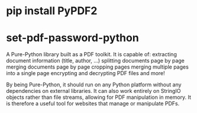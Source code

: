 # pip install PyPDF2

# set-pdf-password-python
A Pure-Python library built as a PDF toolkit. It is capable of:  extracting document information (title, author, …) splitting documents page by page merging documents page by page cropping pages merging multiple pages into a single page encrypting and decrypting PDF files and more!

By being Pure-Python, it should run on any Python platform without any dependencies on external libraries. It can also work entirely on StringIO objects rather than file streams, allowing for PDF manipulation in memory. It is therefore a useful tool for websites that manage or manipulate PDFs.
